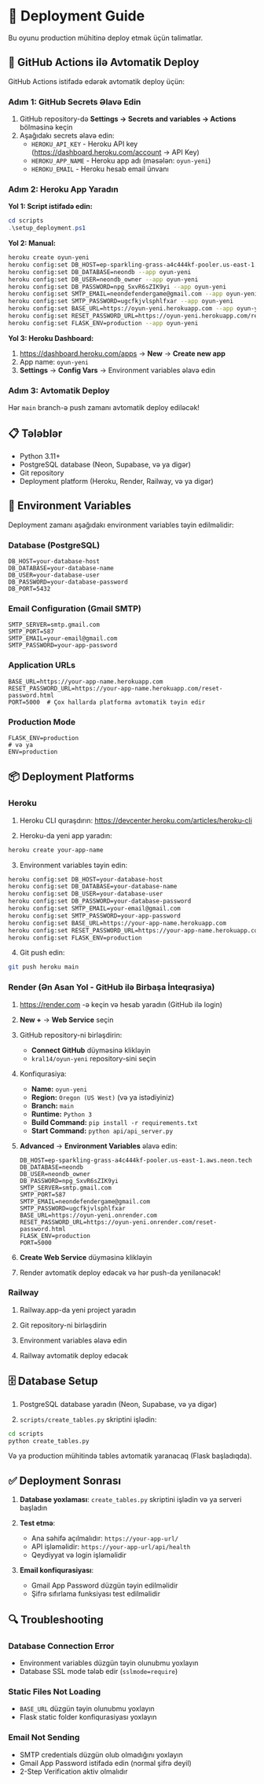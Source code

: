 # 🚀 Deployment Guide

Bu oyunu production mühitinə deploy etmək üçün təlimatlar.

## 🤖 GitHub Actions ilə Avtomatik Deploy

GitHub Actions istifadə edərək avtomatik deploy üçün:

### Adım 1: GitHub Secrets Əlavə Edin

1. GitHub repository-də **Settings → Secrets and variables → Actions** bölməsinə keçin
2. Aşağıdakı secrets əlavə edin:
   - `HEROKU_API_KEY` - Heroku API key (https://dashboard.heroku.com/account → API Key)
   - `HEROKU_APP_NAME` - Heroku app adı (məsələn: `oyun-yeni`)
   - `HEROKU_EMAIL` - Heroku hesab email ünvanı

### Adım 2: Heroku App Yaradın

**Yol 1: Script istifadə edin:**
```powershell
cd scripts
.\setup_deployment.ps1
```

**Yol 2: Manual:**
```bash
heroku create oyun-yeni
heroku config:set DB_HOST=ep-sparkling-grass-a4c444kf-pooler.us-east-1.aws.neon.tech --app oyun-yeni
heroku config:set DB_DATABASE=neondb --app oyun-yeni
heroku config:set DB_USER=neondb_owner --app oyun-yeni
heroku config:set DB_PASSWORD=npg_SxvR6sZIK9yi --app oyun-yeni
heroku config:set SMTP_EMAIL=neondefendergame@gmail.com --app oyun-yeni
heroku config:set SMTP_PASSWORD=ugcfkjvlsphlfxar --app oyun-yeni
heroku config:set BASE_URL=https://oyun-yeni.herokuapp.com --app oyun-yeni
heroku config:set RESET_PASSWORD_URL=https://oyun-yeni.herokuapp.com/reset-password.html --app oyun-yeni
heroku config:set FLASK_ENV=production --app oyun-yeni
```

**Yol 3: Heroku Dashboard:**
1. https://dashboard.heroku.com/apps → **New** → **Create new app**
2. App name: `oyun-yeni`
3. **Settings** → **Config Vars** → Environment variables əlavə edin

### Adım 3: Avtomatik Deploy

Hər `main` branch-ə push zamanı avtomatik deploy ediləcək!

## 📋 Tələblər

- Python 3.11+
- PostgreSQL database (Neon, Supabase, və ya digər)
- Git repository
- Deployment platform (Heroku, Render, Railway, və ya digər)

## 🔧 Environment Variables

Deployment zamanı aşağıdakı environment variables təyin edilməlidir:

### Database (PostgreSQL)
```
DB_HOST=your-database-host
DB_DATABASE=your-database-name
DB_USER=your-database-user
DB_PASSWORD=your-database-password
DB_PORT=5432
```

### Email Configuration (Gmail SMTP)
```
SMTP_SERVER=smtp.gmail.com
SMTP_PORT=587
SMTP_EMAIL=your-email@gmail.com
SMTP_PASSWORD=your-app-password
```

### Application URLs
```
BASE_URL=https://your-app-name.herokuapp.com
RESET_PASSWORD_URL=https://your-app-name.herokuapp.com/reset-password.html
PORT=5000  # Çox hallarda platforma avtomatik təyin edir
```

### Production Mode
```
FLASK_ENV=production
# və ya
ENV=production
```

## 📦 Deployment Platforms

### Heroku

1. Heroku CLI quraşdırın: https://devcenter.heroku.com/articles/heroku-cli

2. Heroku-da yeni app yaradın:
```bash
heroku create your-app-name
```

3. Environment variables təyin edin:
```bash
heroku config:set DB_HOST=your-database-host
heroku config:set DB_DATABASE=your-database-name
heroku config:set DB_USER=your-database-user
heroku config:set DB_PASSWORD=your-database-password
heroku config:set SMTP_EMAIL=your-email@gmail.com
heroku config:set SMTP_PASSWORD=your-app-password
heroku config:set BASE_URL=https://your-app-name.herokuapp.com
heroku config:set RESET_PASSWORD_URL=https://your-app-name.herokuapp.com/reset-password.html
heroku config:set FLASK_ENV=production
```

4. Git push edin:
```bash
git push heroku main
```

### Render (Ən Asan Yol - GitHub ilə Birbaşa İnteqrasiya)

1. https://render.com -ə keçin və hesab yaradın (GitHub ilə login)

2. **New +** → **Web Service** seçin

3. GitHub repository-ni birləşdirin:
   - **Connect GitHub** düyməsinə klikləyin
   - `kral14/oyun-yeni` repository-sini seçin

4. Konfiqurasiya:
   - **Name:** `oyun-yeni`
   - **Region:** `Oregon (US West)` (və ya istədiyiniz)
   - **Branch:** `main`
   - **Runtime:** `Python 3`
   - **Build Command:** `pip install -r requirements.txt`
   - **Start Command:** `python api/api_server.py`

5. **Advanced** → **Environment Variables** əlavə edin:
   ```
   DB_HOST=ep-sparkling-grass-a4c444kf-pooler.us-east-1.aws.neon.tech
   DB_DATABASE=neondb
   DB_USER=neondb_owner
   DB_PASSWORD=npg_SxvR6sZIK9yi
   SMTP_SERVER=smtp.gmail.com
   SMTP_PORT=587
   SMTP_EMAIL=neondefendergame@gmail.com
   SMTP_PASSWORD=ugcfkjvlsphlfxar
   BASE_URL=https://oyun-yeni.onrender.com
   RESET_PASSWORD_URL=https://oyun-yeni.onrender.com/reset-password.html
   FLASK_ENV=production
   PORT=5000
   ```

6. **Create Web Service** düyməsinə klikləyin

7. Render avtomatik deploy edəcək və hər push-da yenilənəcək!

### Railway

1. Railway.app-da yeni project yaradın

2. Git repository-ni birləşdirin

3. Environment variables əlavə edin

4. Railway avtomatik deploy edəcək

## 🗄️ Database Setup

1. PostgreSQL database yaradın (Neon, Supabase, və ya digər)

2. `scripts/create_tables.py` skriptini işlədin:
```bash
cd scripts
python create_tables.py
```

Və ya production mühitində tables avtomatik yaranacaq (Flask başladıqda).

## ✅ Deployment Sonrası

1. **Database yoxlaması**: `create_tables.py` skriptini işlədin və ya serveri başladın

2. **Test etmə**: 
   - Ana səhifə açılmalıdır: `https://your-app-url/`
   - API işləməlidir: `https://your-app-url/api/health`
   - Qeydiyyat və login işləməlidir

3. **Email konfiqurasiyası**: 
   - Gmail App Password düzgün təyin edilməlidir
   - Şifrə sıfırlama funksiyası test edilməlidir

## 🔍 Troubleshooting

### Database Connection Error
- Environment variables düzgün təyin olunubmu yoxlayın
- Database SSL mode tələb edir (`sslmode=require`)

### Static Files Not Loading
- `BASE_URL` düzgün təyin olunubmu yoxlayın
- Flask static folder konfiqurasiyası yoxlayın

### Email Not Sending
- SMTP credentials düzgün olub olmadığını yoxlayın
- Gmail App Password istifadə edin (normal şifrə deyil)
- 2-Step Verification aktiv olmalıdır


